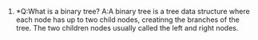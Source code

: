 1.
	*Q:What is a binary tree?
	A:A binary tree is a tree data structure where each node has up to two child nodes, creatinng the branches of the tree. The two children nodes usually called the left and right nodes.